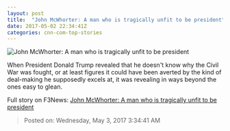 ```yaml
---
layout: post
title:  "John McWhorter: A man who is tragically unfit to be president"
date: 2017-05-02 22:34:41Z
categories: cnn-com-top-stories
---
```


![John McWhorter: A man who is tragically unfit to be president](http://i2.cdn.cnn.com/cnnnext/dam/assets/170502133618-donald-trump-andrew-jackson-split-super-tease.jpg)

When President Donald Trump revealed that he doesn't know why the Civil War was fought, or at least figures it could have been averted by the kind of deal-making he supposedly excels at, it was revealing in ways beyond the ones easy to glean.


Full story on F3News: [John McWhorter: A man who is tragically unfit to be president](http://www.f3nws.com/n/KSQyuG)

> Posted on: Wednesday, May 3, 2017 3:34:41 AM
